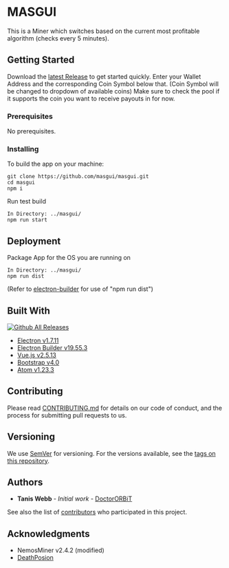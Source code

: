 # MASGUI

This is a Miner which switches based on the current most profitable algorithm (checks every 5 minutes).

## Getting Started

Download the [latest Release](https://github.com/masgui/masgui/releases/latest) to get started quickly.
Enter your Wallet Address and the corresponding Coin Symbol below that. (Coin Symbol will be changed to dropdown of available coins)
Make sure to check the pool if it supports the coin you want to receive payouts in for now.

### Prerequisites

No prerequisites.

### Installing

To build the app on your machine:


```
git clone https://github.com/masgui/masgui.git
cd masgui
npm i
```

Run test build

```
In Directory: ../masgui/
npm run start
```



## Deployment

Package App for the OS you are running on

```
In Directory: ../masgui/
npm run dist
```
(Refer to [electron-builder](https://github.com/electron-userland/electron-builder) for use of "npm run dist")

## Built With

[![Github All Releases](https://img.shields.io/github/downloads/electron/electron/total.svg)](https://github.com/electron)
* [Electron v1.7.11](https://github.com/electron/electron)
* [Electron Builder v19.55.3](https://github.com/electron-userland/electron-builder)
* [Vue.js v2.5.13](https://github.com/vuejs/vue)
* [Bootstrap v4.0](https://github.com/twbs/bootstrap)
* [Atom v1.23.3](https://github.com/atom/atom)

## Contributing

Please read [CONTRIBUTING.md](https://github.com/masgui/masgui/CONTRIBUTING.md) for details on our code of conduct, and the process for submitting pull requests to us.

## Versioning

We use [SemVer](http://semver.org/) for versioning. For the versions available, see the [tags on this repository](https://github.com/masgui/masgui/tags).

## Authors

* **Tanis Webb** - *Initial work* - [DoctorORBiT](https://github.com/stockbrot)

See also the list of [contributors](https://github.com/masgui/masgui/contributors) who participated in this project.

## Acknowledgments

* NemosMiner v2.4.2 (modified)
* [DeathPosion](https://github.com/DeathPoison)
